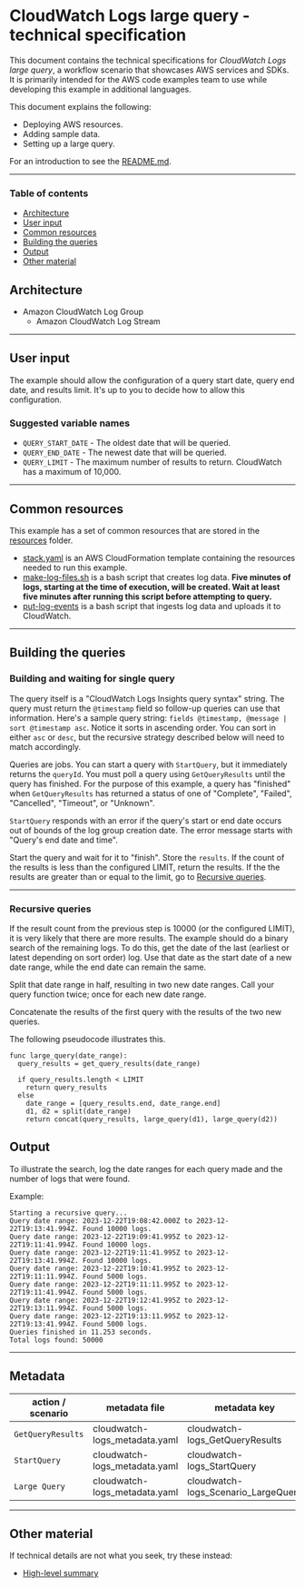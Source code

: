 # CloudWatch Logs large query - technical specification

This document contains the technical specifications for _CloudWatch Logs large query_,
a workflow scenario that showcases AWS services and SDKs. It is primarily intended for the AWS code
examples team to use while developing this example in additional languages.

This document explains the following:

- Deploying AWS resources.
- Adding sample data.
- Setting up a large query.

For an introduction to see the [README.md](README.md).

---

### Table of contents

- [Architecture](#architecture)
- [User input](#user-input)
- [Common resources](#common-resources)
- [Building the queries](#building-the-queries)
- [Output](#output)
- [Other material](#other-material)

## Architecture

- Amazon CloudWatch Log Group
  - Amazon CloudWatch Log Stream

---

## User input

The example should allow the configuration of a query start date, query end date, and results limit. It's up to you to decide how to allow this configuration.

### Suggested variable names

- `QUERY_START_DATE` - The oldest date that will be queried.
- `QUERY_END_DATE` - The newest date that will be queried.
- `QUERY_LIMIT` - The maximum number of results to return. CloudWatch has a maximum of 10,000.

---

## Common resources

This example has a set of common resources that are stored in the [resources](resources) folder.

- [stack.yaml](resources/stack.yaml) is an AWS CloudFormation template containing the resources needed to run this example.
- [make-log-files.sh](resources/make-log-files.sh) is a bash script that creates log data. **Five minutes of logs, starting at the time of execution, will be created. Wait at least five minutes after running this script before attempting to query.**
- [put-log-events](resources/put-log-events.sh) is a bash script that ingests log data and uploads it to CloudWatch.

---

## Building the queries

### Building and waiting for single query

The query itself is a "CloudWatch Logs Insights query syntax" string. The query must return the `@timestamp` field so follow-up queries can use that information. Here's a sample query string: `fields @timestamp, @message | sort @timestamp asc`. Notice it sorts in ascending order. You can sort in either `asc` or `desc`, but the recursive strategy described below will need to match accordingly.

Queries are jobs. You can start a query with `StartQuery`, but it immediately returns the `queryId`. You must poll a query using `GetQueryResults` until the query has finished. For the purpose of this example, a query has "finished" when `GetQueryResults` has returned a status of one of "Complete", "Failed", "Cancelled", "Timeout", or "Unknown".

`StartQuery` responds with an error if the query's start or end date occurs out of bounds of the log group creation date. The error message starts with "Query's end date and time".

Start the query and wait for it to "finish". Store the `results`. If the count of the results is less than the configured LIMIT, return the results. If the the results are greater than or equal to the limit, go to [Recursive queries](#recursive-queries).

---

### Recursive queries

If the result count from the previous step is 10000 (or the configured LIMIT), it is very likely that there are more results. The example should do a binary search of the remaining logs. To do this, get the date of the last (earliest or latest depending on sort order) log. Use that date as the start date of a new date range, while the end date can remain the same.

Split that date range in half, resulting in two new date ranges. Call your query function twice; once for each new date range.

Concatenate the results of the first query with the results of the two new queries.

The following pseudocode illustrates this.

```pseudocode
func large_query(date_range):
  query_results = get_query_results(date_range)

  if query_results.length < LIMIT
    return query_results
  else
    date_range = [query_results.end, date_range.end]
    d1, d2 = split(date_range)
    return concat(query_results, large_query(d1), large_query(d2))
```

## Output

To illustrate the search, log the date ranges for each query made and the number of logs that were found.

Example:

```
Starting a recursive query...
Query date range: 2023-12-22T19:08:42.000Z to 2023-12-22T19:13:41.994Z. Found 10000 logs.
Query date range: 2023-12-22T19:09:41.995Z to 2023-12-22T19:11:41.994Z. Found 10000 logs.
Query date range: 2023-12-22T19:11:41.995Z to 2023-12-22T19:13:41.994Z. Found 10000 logs.
Query date range: 2023-12-22T19:10:41.995Z to 2023-12-22T19:11:11.994Z. Found 5000 logs.
Query date range: 2023-12-22T19:11:11.995Z to 2023-12-22T19:11:41.994Z. Found 5000 logs.
Query date range: 2023-12-22T19:12:41.995Z to 2023-12-22T19:13:11.994Z. Found 5000 logs.
Query date range: 2023-12-22T19:13:11.995Z to 2023-12-22T19:13:41.994Z. Found 5000 logs.
Queries finished in 11.253 seconds.
Total logs found: 50000
```

---

## Metadata

| action / scenario | metadata file                 | metadata key                      |
| ----------------- | ----------------------------- | --------------------------------- |
| `GetQueryResults` | cloudwatch-logs_metadata.yaml | cloudwatch-logs_GetQueryResults   |
| `StartQuery`      | cloudwatch-logs_metadata.yaml | cloudwatch-logs_StartQuery        |
| `Large Query`       | cloudwatch-logs_metadata.yaml | cloudwatch-logs_Scenario_LargeQuery |

---

## Other material

If technical details are not what you seek, try these instead:

- [High-level summary](README.md)
